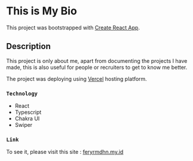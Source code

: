 # This is My Bio

This project was bootstrapped with [Create React App](https://github.com/facebook/create-react-app).

## Description

This project is only about me, apart from documenting the projects I have made, this is also useful for people or recruiters to get to know me better.

The project was deploying using [Vercel](https://vercel.com/) hosting platform.

### `Technology`

<ul>
  <li>React</li>
  <li>Typescript</li>
  <li>Chakra UI</li>
  <li>Swiper</li>
</ul>

### `Link`

To see it, please visit this site : [feryrmdhn.my.id](https://www.feryrmdhn.my.id/)
